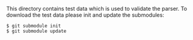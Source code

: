 This directory contains test data which is used to validate the parser. To download the test data please init and update the submodules:
```shell
$ git submodule init
$ git submodule update
```